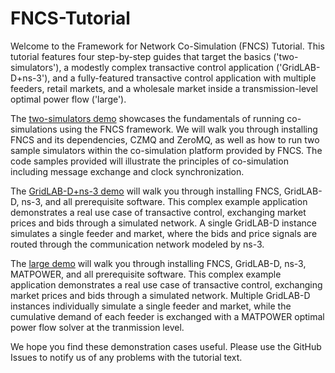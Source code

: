 FNCS-Tutorial
=============
Welcome to the Framework for Network Co-Simulation (FNCS) Tutorial.
This tutorial features four step-by-step guides that target the basics
('two-simulators'), a modestly complex transactive control
application ('GridLAB-D+ns-3'), and a fully-featured transactive control
application with multiple feeders, retail markets, and a wholesale
market inside a transmission-level optimal power flow ('large').

The [two-simulators demo](demo-two-simulators) showcases the
fundamentals of running co-simulations using the FNCS framework. We will
walk you through installing FNCS and its dependencies, CZMQ and ZeroMQ,
as well as how to run two sample simulators within the co-simulation
platform provided by FNCS. The code samples provided will illustrate the
principles of co-simulation including message exchange and clock
synchronization.

The [GridLAB-D+ns-3 demo](demo-gld-ns3) will walk you through installing
FNCS, GridLAB-D, ns-3, and all prerequisite software. This complex
example application demonstrates a real use case of transactive control,
exchanging market prices and bids through a simulated network. A single
GridLAB-D instance simulates a single feeder and market, where the bids
and price signals are routed through the communication network modeled
by ns-3.

The [large demo](demo-large) will walk you through installing FNCS,
GridLAB-D, ns-3, MATPOWER, and all prerequisite software. This complex
example application demonstrates a real use case of transactive control,
exchanging market prices and bids through a simulated network. Multiple
GridLAB-D instances individually simulate a single feeder and market,
while the cumulative demand of each feeder is exchanged with a MATPOWER
optimal power flow solver at the tranmission level.

We hope you find these demonstration cases useful. Please use the
GitHub Issues to notify us of any problems with the tutorial text.
